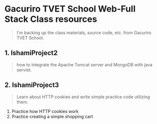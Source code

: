 # Gacuriro TVET School Web-Full Stack Class resources
> I'm backing up the class materials, source code, etc. from Gacuriro TVET School.

## 1. IshamiProject2
> how to integrate the Apache Tomcat server and MongoDB with java servlet. 

## 2. IshamiProject3
> Learn about HTTP cookies and write simple practice code utilizing them.
1. Practice how HTTP cookies work 
2. Practice creating a simple shopping cart
